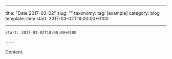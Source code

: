 
---
title: "Date 2017-03-02"
slug: ""
taxonomy:
tag: [example]
category: blog
template: item
start: 2017-03-02T18:00:00+0100

---

``start: 2017-03-02T18:00:00+0100``

===

Content.
